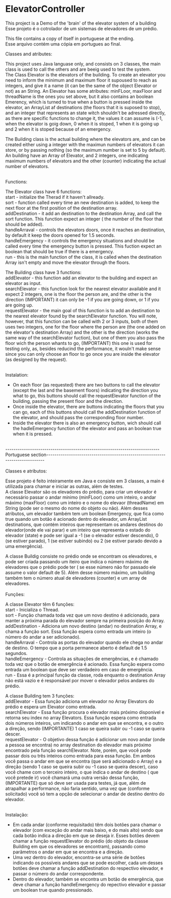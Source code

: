 # ElevatorController
This project is a Demo of the 'brain' of the elevator system of a building <br/>
Esse projeto é o cotrolador de um sistemas de elevadores de um prédio.<br/>

This file contains a copy of itself in portuguese at the ending.<br/>
Esse arquivo contém uma cópia em portugues ao final.<br/>

Classes and atributes:<br/>

This project uses Java languase only, and consists on 3 classes, the main class is used to call the others and are beeig used to test the system.<br/>
The Class Elevator is the elevators of the building. To create an elevator you need to inform the minimum and maximum floor it supoused to reach as integers, and give it a name (it can be the same of the object Elevator or not) as an String. An Elevator has some atributes: minFLoor, maxFloor and threadName is the ones you set above, but it also contains an boolean Emerency, which is turned to true when a button is pressed inside the elevator, an ArrayList af destinations (the floors that it is suposed to stop), and an integer that represents an state  witch shouldn't be adressed directly, as there are specific functions to change it, the values it can assume is (-1, when the elevator is goig down, 0 when it is stoped, 1 when it is going up and 2 when it is stoped because of an emergency.<br/>

The Building class is the actual building where the elevators are, and can be created either using a integer with the maximun numbers of elevators it can store, or by passing nothing (so the maximum number is set to 5 by default). An building have an Array of Elevator, and 2 integers, one indicating maximum numbers of elevators and the other (counter) indicating the actual number of elevators.<br/><br/>


Functions:<br/>

The Elevator class have 6 functions: <br/>
start - initialize the Therad if it haven't allready.<br/>
sort - function called every time an new destination is added, to keep the next floor at the first position of the destination array.<br/>
addDestination - it add an destination to the destination Array, and call the sort function. This function expect an integer ( the number of the floor that should be added).<br/>
handleArraval - controls the elevators doors, once it reaches an destination, by default it keep the doors opened for 1.5 seconds.<br/>
handleEmergency - it controls the emergency situations and should be called every time the emergency button is pressed. This fuction expect an boolean that should be true if there is a emergency.<br/>
run - this is the main function of the class, it is called when the destination Array isn't empty and move the elevator through the floors.<br/>

The Building class have 3 functions:<br/>
addElevator - this function add an elevator to the building and expect an elevator as input.<br/>
searchElevator - this function look for the nearest elevator available and it expect 2 integers, one is the floor the person are, and the other is the direction (IMPORTANT) it can only be -1 if you are going down, or 1 if you are going up.<br/>
requestElevator - the main goal of this function is to add an destination to the nearest elevator found by the searchElevator function. You will note, however, that this function can be called with 2 or 3 inputs, both of them uses two integers, one for the floor where the person are (the one added on the elevator's destination Array) and the other is the direction (works the same way of the searchElevator fuction), but one of them you also pass the floor wich the person whants to go, (IMPORTANT) this one is used for testing only, as, besides reducind the performance, it wouln't make sense since you can only choose an floor to go once you are inside the elevator (as designed by the request).<br/><br/>


Instalation:<br/>

- On each floor (as requested) there are two buttons to call the elevator (except the last and the basement floors) indicating the direction you what to go, this buttons should call the requestElevator function of the building, passing the present floor and the direction.<br/>
- Once inside the elevator, there are buttons indicating the floors that you can go, each of this buttons should call the addDestination function of the elevator, and should pass the corresponding floor number.<br/>
- Inside the elevator there is also an emergency button, wich should call the hadleEmergency function of the elevator and pass an boolean true when it is pressed.<br/><br/>



---------------------------------------------------------------------------Portuguese section-----------------------------------------------------------------------------
<br/><br/>
Classes e atributos:<br/>

Esse projeto é feito inteiramente em Java e consiste em 3 classes, a main é utilizada para chamar e iniciar as outras, além de testes.<br/>
A classe Elevator são os elevadores do prédio, para criar um elevador é necessário passar o andar mínimo (minFLoor) como um inteiro, o andar máximo (maxFloor) como um inteiro e o nome do elevaor (threadName) em String (pode ser o mesmo do nome do objeto ou não). Além desses atributos, um elevador também tem um boolean Emergency, que fica como true quando um botão é acionado dentro do elevador, um ArrayList destinations, que contém inteiros que representam os andares destinos do elevador(onde ele vai parar) e um inteiro que representa o estado do elevador (state) e pode ser igual a -1 (se o elevador estiver descendo), 0 (se estiver parado), 1 (se estiver subindo) ou 2 (se estiver parado devido a uma emergência).<br/>

A classe Buildig consiste no prédio onde se encontram os elevadores, e pode ser criada passando um iteiro que indica o número máximo de elevadores que o prédio pode ter ( se esse número não for passado ele assume o valor default de 5). Além desse número máximo, um building também tem o número atual de elevadores (counter) e um array de elevadores.
<br/><br/>
Funções:<br/>

A classe Elevator têm 6 funções:<br/>
start - Inicializa o Thread.<br/>
sort - Função chamada toda vez que um novo destino é adicionado, para manter a próxima parada do elevador sempre na primeira posição do Array.<br/>
addDestination - Adiciona um novo destino (andar) no destination Array, e chama a função sort. Essa função espera como entrada um inteiro (o número do andar a ser adicionado).<br/>
handleArraval - Controla as portas do elevador quando ele chega no andar de destino. O tempo que a porta permanece aberto é default de 1.5 segundos.<br/>
handleEmergency - Controla as situações de emergências, e é chamado toda vez que o botão de emergência é acionado. Essa função espera como entrada um boolean que deve ser verdadeiro em caso de emergência.<br/>
run - Essa é a principal função da classe, roda enquanto o destination Array não está vazio e é responsável por mover o elevador pelos andares do prédio.<br/>

A classe Building tem 3 funções:<br/>
addElevator - Essa função adiciona um elevador no Array Elevators do prédio e espera um Elevator como entrada.<br/>
searchElevator - Essa função procura o elevador mais próximo disponível e retorna seu index no array Elevators. Essa função espera como entrada dois números inteiros, um indicando o andar em que se encontra, e o outro a direção, sendo (IMPORTANTE) 1 caso se queira subir ou -1 caso se queira descer.<br/>
requestElevator - O objetivo dessa função é adicionar um novo andar (onde a pessoa se encontra) no array destination do elevador mais próximo encontrado pela função searchElevator. Note, porém, que você pode passar dois ou três inteiros como entrada para essa função. Em ambos você passa o andar em que se encontra (que será adicionado o Array) e a direção (sendo 1 caso se queira subir ou -1 caso se queira descer), caso você chame com o terceiro inteiro, o que indica o andar de destino ( que você pretede ir) você chamará uma outra versão dessa função,(IMPORTANTE) que só deve ser usada para testes, já que, além de atrapalhar a performance, não faria sentido, uma vez que (conforme solicitado) você só tem a opção de selecionar o andar de destino dentro do elevador.<br/><br/>


Instalação:<br/>

- Em cada andar (conforme requisitado) têm dois botões para chamar o elevador (com exceção do andar mais baixo, e do mais alto) sendo que cada botão indica a direção em que se deseja ir. Esses botões devem chamar a função requestElevator do prédio (do objeto da classe Building em que os elevadores se encontram), passando como parâmetros o andar em que se encontra e a direção.<br/>
- Uma vez dentro do elevador, encontra-se uma série de botões indicando os possíveis andares que se pode escolher, cada um desses botões deve chamar a função addDestination do respectivo elevador, e passar o número do andar correspondente.<br/>
- Dentro do elevador, também se encontra um botão de emergência, que deve chamar a função handleEmergency do repectivo elevador e passar um boolean true quando pressionado.

